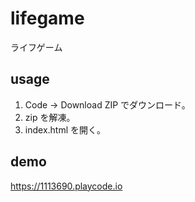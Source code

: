 # lifegame
ライフゲーム

## usage
1. Code → Download ZIP でダウンロード。
2. zip を解凍。
3. index.html を開く。

## demo

https://1113690.playcode.io

